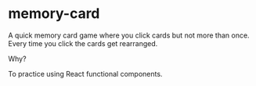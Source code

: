 # memory-card

A quick memory card game where you click cards but not more than once. Every time you click the cards get rearranged.

Why?

To practice using React functional components.
